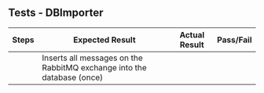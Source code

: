 ## Tests - DBImporter

Steps | Expected Result | Actual Result | Pass/Fail |
| --- | --------------- | ------------- | ----------|
| | Inserts all messages on the RabbitMQ exchange into the database (once) | | |
